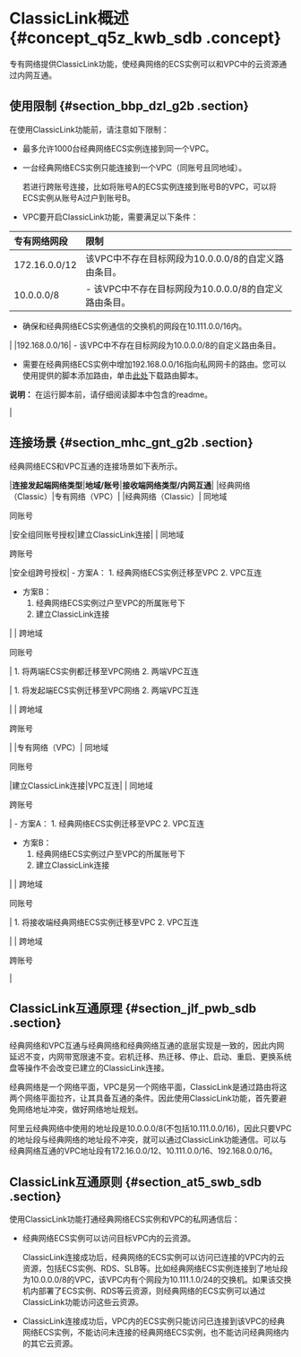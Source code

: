 # ClassicLink概述 {#concept_q5z_kwb_sdb .concept}

专有网络提供ClassicLink功能，使经典网络的ECS实例可以和VPC中的云资源通过内网互通。

## 使用限制 {#section_bbp_dzl_g2b .section}

在使用ClassicLink功能前，请注意如下限制：

-   最多允许1000台经典网络ECS实例连接到同一个VPC。

-   一台经典网络ECS实例只能连接到一个VPC（同账号且同地域）。

    若进行跨账号连接，比如将账号A的ECS实例连接到账号B的VPC，可以将ECS实例从账号A过户到账号B。

-   VPC要开启ClassicLink功能，需要满足以下条件：

|专有网络网段|限制|
|:-----|:-|
|172.16.0.0/12|该VPC中不存在目标网段为10.0.0.0/8的自定义路由条目。|
|10.0.0.0/8| -   该VPC中不存在目标网段为10.0.0.0/8的自定义路由条目。

-   确保和经典网络ECS实例通信的交换机的网段在10.111.0.0/16内。

 |
|192.168.0.0/16| -   该VPC中不存在目标网段为10.0.0.0/8的自定义路由条目。

-   需要在经典网络ECS实例中增加192.168.0.0/16指向私网网卡的路由。您可以使用提供的脚本添加路由，单击[此处](http://docs-aliyun.cn-hangzhou.oss.aliyun-inc.com/assets/attach/58095/cn_zh/1502878832385/route192.zip)下载路由脚本。

**说明：** 在运行脚本前，请仔细阅读脚本中包含的readme。

 |


## 连接场景 {#section_mhc_gnt_g2b .section}

经典网络ECS和VPC互通的连接场景如下表所示。

|**连接发起端网络类型**|**地域/账号**|**接收端网络类型/内网互通**|
|经典网络（Classic）|专有网络（VPC）|
|经典网络（Classic）| 同地域

 同账号

 |安全组同账号授权|建立ClassicLink连接|
| 同地域

 跨账号

 |安全组跨号授权| -   方案A：
    1.  经典网络ECS实例迁移至VPC
    2.  VPC互连
-   方案B：
    1.  经典网络ECS实例过户至VPC的所属账号下
    2.  建立ClassicLink连接

 |
| 跨地域

 同账号

 | 1.  将两端ECS实例都迁移至VPC网络
2.  两端VPC互连

 | 1.  将发起端ECS实例迁移至VPC网络
2.  两端VPC互连

 |
| 跨地域

 跨账号

 |
|专有网络（VPC）| 同地域

 同账号

 |建立ClassicLink连接|VPC互连|
| 同地域

 跨账号

 | -   方案A：
    1.  经典网络ECS实例迁移至VPC
    2.  VPC互连
-   方案B：
    1.  经典网络ECS实例过户至VPC的所属账号下
    2.  建立ClassicLink连接

 |
| 跨地域

 同账号

 | 1.  将接收端经典网络ECS实例迁移至VPC
2.  VPC互连

 |
| 跨地域

 跨账号

 |

## ClassicLink互通原理 {#section_jlf_pwb_sdb .section}

经典网络和VPC互通与经典网络和经典网络互通的底层实现是一致的，因此内网延迟不变，内网带宽限速不变。宕机迁移、热迁移、停止、启动、重启、更换系统盘等操作不会改变已建立的ClassicLink连接。

经典网络是一个网络平面，VPC是另一个网络平面，ClassicLink是通过路由将这两个网络平面拉齐，让其具备互通的条件。因此使用ClassicLink功能，首先要避免网络地址冲突，做好网络地址规划。

阿里云经典网络中使用的地址段是10.0.0.0/8\(不包括10.111.0.0/16\)，因此只要VPC的地址段与经典网络的地址段不冲突，就可以通过ClassicLink功能通信。可以与经典网络互通的VPC地址段有172.16.0.0/12、10.111.0.0/16、192.168.0.0/16。

## ClassicLink互通原则 {#section_at5_swb_sdb .section}

使用ClassicLink功能打通经典网络ECS实例和VPC的私网通信后：

-   经典网络ECS实例可以访问目标VPC内的云资源。

    ClassicLink连接成功后，经典网络的ECS实例可以访问已连接的VPC内的云资源，包括ECS实例、RDS、SLB等。比如经典网络ECS实例连接到了地址段为10.0.0.0/8的VPC，该VPC内有个网段为10.111.1.0/24的交换机。如果该交换机内部署了ECS实例、RDS等云资源，则经典网络的ECS实例可以通过ClassicLink功能访问这些云资源。

-   ClassicLink连接成功后，VPC内的ECS实例只能访问已连接到该VPC的经典网络ECS实例，不能访问未连接的经典网络ECS实例，也不能访问经典网络内的其它云资源。


